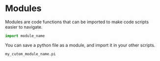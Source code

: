  # Modules
Modules are code functions that can be imported to make code scripts easier to navigate.

``` python
import module_name
```

You can save a python file as a module, and import it in your other scripts.

```python
my_cutom_module_name.pi
```
